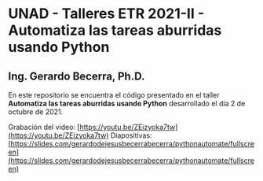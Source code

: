 # UNAD - Talleres ETR 2021-II - Automatiza las tareas aburridas usando Python
## Ing. Gerardo Becerra, Ph.D.

En este repositorio se encuentra el código presentado en el taller **Automatiza las tareas aburridas usando Python** desarrollado el día 2 de octubre de 2021.

Grabación del video: [https://youtu.be/ZEizyoka7tw](https://youtu.be/ZEizyoka7tw)
Diapositivas: [https://slides.com/gerardodejesusbecerrabecerra/pythonautomate/fullscreen](https://slides.com/gerardodejesusbecerrabecerra/pythonautomate/fullscreen)


